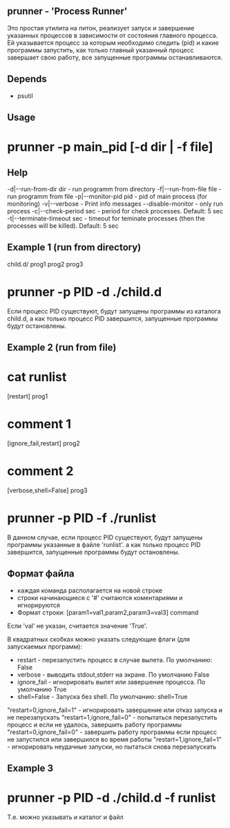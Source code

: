 prunner - 'Process Runner'
--------------------------

Это простая утилита на питон, реализует запуск и завершение указанных процессов в зависимости от состояния главного процесса.
Ей указывается процесс за которым необходимо следить (pid) и какие программы запустить,
как только главный указанный процесс завершает свою работу, все запущенные программы останавливаются.

Depends
-------
- psutil

Usage
-----
# prunner -p main_pid [-d dir | -f file]

Help
----

-d|--run-from-dir dir       - run programm from directory
-f|--run-from-file file     - run programm from file
-p|--monitor-pid pid        - pid of main process (for monitoring)
-v|--verbose                - Print info messages
--disable-monitor           - only run process
-c|--check-period sec       - period for check processes. Default: 5 sec
-t|--terminate-timeout sec  - timeout for teminate processes (then the processes will be killed). Default: 5 sec


Example 1 (run from directory)
------------------------------
child.d/
    prog1
    prog2
    prog3
    
# prunner -p PID -d ./child.d

Если процесс PID существуют, будут запущены программы из каталога child.d,
а как только процесс PID завершится, запущенные программы будут остановлены.

Example 2 (run from file)
-------------------------
# cat runlist

[restart] prog1
# comment 1
[ignore_fail,restart] prog2
# comment 2
[verbose,shell=False] prog3
    
# prunner -p PID -f ./runlist

В данном случае, если процесс PID существуют, будут запущены программы указанные в файле 'runlist'.
а как только процесс PID завершится, запущенные программы будут остановлены.

Формат файла
-------------
- каждая команда располагается на новой строке
- строки начинающиеся с '#' считаются коментариями и игнорируются
- Формат строки: [param1=val1,param2,param3=val3] command

Если 'val' не указан, считается значение 'True'.

В квадратных скобках можно указать следующие флаги (для запускаемых программ):
- restart     - перезапустить процесс в случае вылета. По умолчанию: False
- verbose     - выводить stdout,stderr на экране. По умолчанию False
- ignore_fail - игнорировать вылет или завершение процесса. По умолчанию True
- shell=False - Запуска без shell. По умолчанию: shell=True

"restart=0,ignore_fail=1" - игнорировать завершение или отказ запуска и не перезапускать
"restart=1,ignore_fail=0" - попытаться перезапустить процесс и если не удалось, завершить работу программы
"restart=0,ignore_fail=0" - завершить работу программы если процесс не запустился или завершился во время работы
"restart=1,ignore_fail=1" - игнорировать неудачные запуски, но пытаться снова перезапускать


Example 3 
---------

# prunner -p PID -d ./child.d -f runlist

Т.е. можно указывать и каталог и файл
